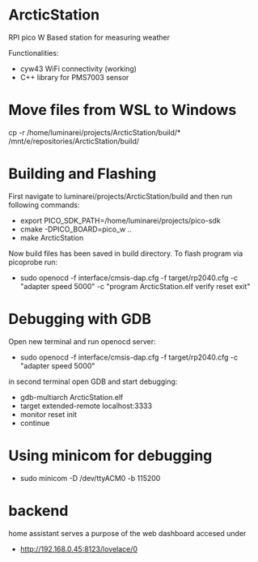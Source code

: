 # ArcticStation

RPI pico W Based station for measuring weather

Functionalities:

- cyw43 WiFi connectivity (working)
- C++ library for PMS7003 sensor

# Move files from WSL to Windows

cp -r /home/luminarei/projects/ArcticStation/build/\* /mnt/e/repositories/ArcticStation/build/

# Building and Flashing

First navigate to luminarei/projects/ArcticStation/build and then run following commands:

- export PICO_SDK_PATH=/home/luminarei/projects/pico-sdk
- cmake -DPICO_BOARD=pico_w ..
- make ArcticStation

Now build files has been saved in build directory. To flash program via picoprobe run:

- sudo openocd -f interface/cmsis-dap.cfg -f target/rp2040.cfg -c "adapter speed 5000" -c "program ArcticStation.elf verify reset exit"

# Debugging with GDB

Open new terminal and run openocd server:

- sudo openocd -f interface/cmsis-dap.cfg -f target/rp2040.cfg -c "adapter speed 5000"

in second terminal open GDB and start debugging:

- gdb-multiarch ArcticStation.elf
- target extended-remote localhost:3333
- monitor reset init
- continue

# Using minicom for debugging

- sudo minicom -D /dev/ttyACM0 -b 115200

# backend

home assistant serves a purpose of the web dashboard accesed under

- http://192.168.0.45:8123/lovelace/0
